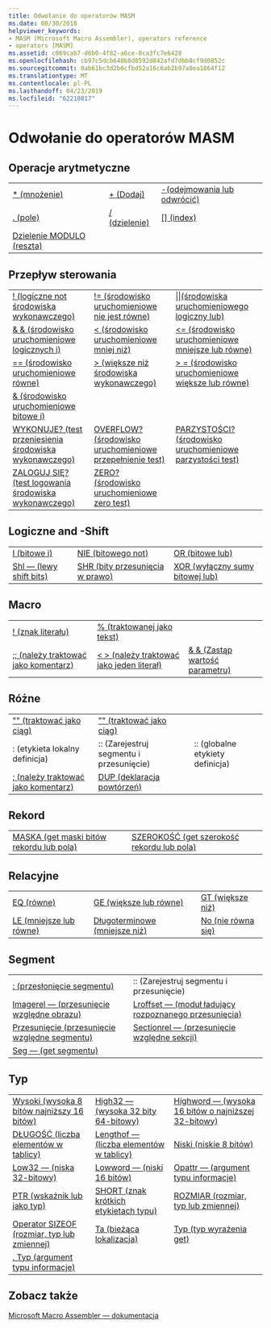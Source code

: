 ```yaml
---
title: Odwołanie do operatorów MASM
ms.date: 08/30/2018
helpviewer_keywords:
- MASM (Microsoft Macro Assembler), operators reference
- operators [MASM]
ms.assetid: c069cab7-d6b0-4f82-a6ce-0ca3fc7e6428
ms.openlocfilehash: cb97c5dcb640b8d8592d842afd7dbb8cf9d0852c
ms.sourcegitcommit: 0ab61bc3d2b6cfbd52a16c6ab2b97a8ea1864f12
ms.translationtype: MT
ms.contentlocale: pl-PL
ms.lasthandoff: 04/23/2019
ms.locfileid: "62210817"
---
```

# <a name="masm-operators-reference"></a>Odwołanie do operatorów MASM

## <a name="arithmetic"></a>Operacje arytmetyczne

||||
|-|-|-|
|[* (mnożenie)](operator-multiply.md)|[+ (Dodaj)](operator-add.md)|[-(odejmowania lub odwrócić)](operator-subtract-2.md)|
|[. (pole)](operator-dot.md)|[/ (dzielenie)](operator-subtract-1.md)|[&#91;&#93; (index)](operator-brackets.md)|
|[Dzielenie MODULO (reszta)](operator-mod.md)|||

## <a name="control-flow"></a>Przepływ sterowania

||||
|-|-|-|
|[\! (logiczne not środowiska wykonawczego)](operator-logical-not-masm-run-time.md)|[\!= (środowisko uruchomieniowe nie jest równe)](operator-not-equal-masm.md)|[&#124;&#124;(środowiska uruchomieniowego logiczny lub)](operator-logical-or.md)|
|[& & (środowisko uruchomieniowe logicznych i)](operator-logical-and-masm-run-time.md)|[< (środowisko uruchomieniowe mniej niż)](operator-less-than-masm-run-time.md)|[\<= (środowisko uruchomieniowe mniejsze lub równe)](operator-less-or-equal-masm-run-time.md)|
|[== (środowisko uruchomieniowe równe)](operator-equal-masm-run-time.md)|[> (większe niż środowiska wykonawczego)](operator-greater-than-masm-run-time.md)|[> = (środowisko uruchomieniowe większe lub równe)](operator-greater-or-equal-masm-run-time.md)|
|[& (środowisko uruchomieniowe bitowe i)](operator-bitwise-and.md)|||
|[WYKONUJE? (test przeniesienia środowiska wykonawczego)](operator-carry-q.md)|[OVERFLOW? (środowisko uruchomieniowe przepełnienie test)](operator-overflow-q.md)|[PARZYSTOŚCI? (środowisko uruchomieniowe parzystości test)](operator-parity-q.md)|
|[ZALOGUJ SIĘ? (test logowania środowiska wykonawczego)](operator-sign-q.md)|[ZERO? (środowisko uruchomieniowe zero test)](operator-zero-q.md)||

## <a name="logical-and-shift"></a>Logiczne and -Shift

||||
|-|-|-|
|[I (bitowe i)](operator-and.md)|[NIE (bitowego not)](operator-not.md)|[OR (bitowe lub)](operator-or.md)|
|[Shl — (lewy shift bits)](operator-shl.md)|[SHR (bity przesunięcia w prawo)](operator-shr.md)|[XOR (wyłączny sumy bitowej lub)](operator-xor.md)|

## <a name="macro"></a>Macro

||||
|-|-|-|
|[\! (znak literału)](operator-logical-not-masm.md)|[% (traktowanej jako tekst)](operator-percent.md)||
|[;; (należy traktować jako komentarz)](operator-semicolons.md)|[&lt; &gt; (należy traktować jako jeden literał)](operator-literal.md)|[& & (Zastąp wartość parametru)](operator-logical-and-masm.md)|

## <a name="miscellaneous"></a>Różne

||||
|-|-|-|
|["" (traktować jako ciąg)](operator-single-quote.md)|["" (traktować jako ciąg)](operator-double-quote.md)||
|: (etykieta lokalny definicja)|:: (Zarejestruj segmentu i przesunięcie)|:: (globalne etykiety definicja)|
|[; (należy traktować jako komentarz)](operator-semicolon.md)|[DUP (deklaracja powtórzeń)](operator-dup.md)||

## <a name="record"></a>Rekord

|||
|-|-|
|[MASKA (get maski bitów rekordu lub pola)](operator-mask.md)|[SZEROKOŚĆ (get szerokość rekordu lub pola)](operator-width.md)|

## <a name="relational"></a>Relacyjne

||||
|-|-|-|
|[EQ (równe)](operator-eq.md)|[GE (większe lub równe)](operator-ge.md)|[GT (większe niż)](operator-gt.md)|
|[LE (mniejsze lub równe)](operator-le.md)|[Długoterminowe (mniejsze niż)](operator-lt.md)|[No (nie równa się)](operator-ne.md)|

## <a name="segment"></a>Segment

|||
|-|-|
|[: (przesłonięcie segmentu)](operator-colon.md)|:: (Zarejestruj segmentu i przesunięcie)|
|[Imagerel — (przesunięcie względne obrazu)](operator-imagerel.md)|[Lroffset — (moduł ładujący rozpoznanego przesunięcia)](operator-lroffset.md)|
|[Przesunięcie (przesunięcie względne segmentu)](operator-offset.md)|[Sectionrel — (przesunięcie względne sekcji)](operator-sectionrel.md)|
|[Seg — (get segmentu)](operator-seg.md)||

## <a name="type"></a>Typ

||||
|-|-|-|
|[Wysoki (wysoka 8 bitów najniższy 16 bitów)](operator-high.md)|[High32 — (wysoka 32 bity 64-bitowy)](operator-high32.md)|[Highword — (wysoka 16 bitów o najniższej 32-bitowy)](operator-highword.md)|
|[DŁUGOŚĆ (liczba elementów w tablicy)](operator-length.md)|[Lengthof — (liczba elementów w tablicy)](operator-lengthof.md)|[Niski (niskie 8 bitów)](operator-low.md)|
|[Low32 — (niska 32-bitowy)](operator-low32.md)|[Lowword — (niski 16 bitów)](operator-lowword.md)|[Opattr — (argument typu informacje)](operator-opattr.md)|
|[PTR (wskaźnik lub jako typ)](operator-ptr.md)|[SHORT (znak krótkich etykietach typu)](operator-short.md)|[ROZMIAR (rozmiar, typ lub zmiennej)](operator-size.md)|
|[Operator SIZEOF (rozmiar, typ lub zmiennej)](operator-sizeof.md)|[Ta (bieżąca lokalizacja)](operator-this.md)|[Typ (typ wyrażenia get)](operator-type.md)|
|[. Typ (argument typu informacje)](operator-dot-type.md)|||

## <a name="see-also"></a>Zobacz także

[Microsoft Macro Assembler — dokumentacja](microsoft-macro-assembler-reference.md)<br/>
